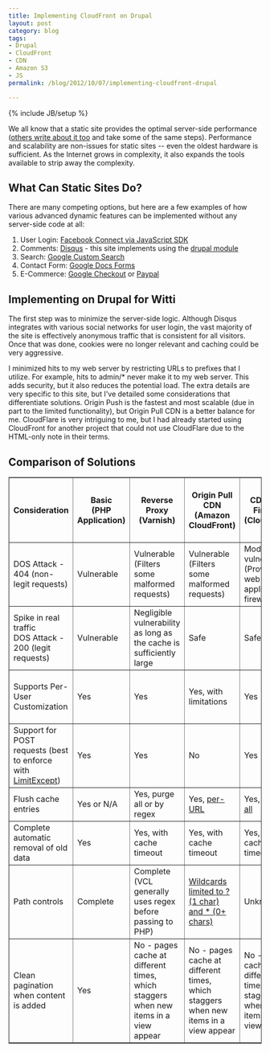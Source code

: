 ```yaml
---
title: Implementing CloudFront on Drupal
layout: post
category: blog
tags:
- Drupal
- CloudFront
- CDN
- Amazon S3
- JS
permalink: /blog/2012/10/07/implementing-cloudfront-drupal

---
```

{% include JB/setup %}
<div id="node-232" class="node node-blog node-promoted">
  <div class="content clearfix">
    <div class="field field-name-body field-type-text-with-summary field-label-hidden"><div class="field-items"><div class="field-item even"><p>We all know that a static site provides the optimal server-side performance (<a href="http://www.contenthere.net/2012/01/fun-with-static-publishing.html">others write about it too</a> and take some of the same steps). Performance and scalability are non-issues for static sites -- even the oldest hardware is sufficient. As the Internet grows in complexity, it also expands the tools available to strip away the complexity.</p>
<!--break-->
<h2>
	What Can Static Sites Do?</h2>
<p>There are many competing options, but here are a few examples of how various advanced dynamic features can be implemented without any server-side code at all:</p>
<ol><li>
		User Login: <a href="http://developers.facebook.com/docs/reference/javascript/">Facebook Connect via JavaScript SDK</a></li>
	<li>
		Comments: <a href="http://disqus.com">Disqus</a> - this site implements using the <a href="http://drupal.org/project/disqus">drupal module</a></li>
	<li>
		Search: <a href="http://www.google.com/cse/">Google Custom Search</a></li>
	<li>
		Contact Form: <a href="http://www.google.com/google-d-s/createforms.html">Google Docs Forms</a></li>
	<li>
		E-Commerce: <a href="https://checkout.google.com/seller/integrate.html">Google Checkout</a> or <a href="https://www.paypal.com/webapps/mpp/how-to-sell-online">Paypal</a></li>
</ol><h2>
	Implementing on Drupal for Witti</h2>
<p>The first step was to minimize the server-side logic. Although Disqus integrates with various social networks for user login, the vast majority of the site is effectively anonymous traffic that is consistent for all visitors. Once that was done, cookies were no longer relevant and caching could be very aggressive.</p>
<p>I minimized hits to my web server by restricting URLs to prefixes that I utilize. For example, hits to admin/* never make it to my web server. This adds security, but it also reduces the potential load. The extra details are very specific to this site, but I've detailed some considerations that differentiate solutions. Origin Push is the fastest and most scalable (due in part to the limited functionality), but Origin Pull CDN is a better balance for me. CloudFlare is very intriguing to me, but I had already started using CloudFront for another project that could not use CloudFlare due to the HTML-only note in their terms.</p>
<h2>
	Comparison of Solutions</h2>
<table border="1" cellpadding="1" cellspacing="0" style="width: 100%; "><thead><tr><th scope="col" style="width: 25%; ">
				Consideration</th>
			<th scope="col" style="width: 15%; ">
				Basic<br />
				(PHP Application)</th>
			<th scope="col" style="width: 15%; ">
				Reverse Proxy<br />
				(Varnish)</th>
			<th scope="col" style="width: 15%; ">
				Origin Pull CDN<br />
				(Amazon CloudFront)</th>
			<th scope="col" style="width: 15%; ">
				CDN with Firewall<br />
				(CloudFlare)</th>
			<th scope="col" style="width: 15%; ">
				Origin Push CDN<br />
				(Amazon Cloudfront + Amazon S3)</th>
		</tr></thead><tbody><tr><td>
				DOS Attack - 404 (non-legit requests)</td>
			<td>
				Vulnerable</td>
			<td>
				Vulnerable (Filters some malformed requests)</td>
			<td>
				Vulnerable (Filters some malformed requests)</td>
			<td>
				Moderately vulnerable (Provides a web application firewall)</td>
			<td>
				Safe</td>
		</tr><tr><td>
				Spike in real traffic<br />
				DOS Attack - 200 (legit requests)</td>
			<td>
				Vulnerable</td>
			<td>
				Negligible vulnerability as long as the cache is sufficiently large</td>
			<td>
				Safe</td>
			<td>
				Safe</td>
			<td>
				Safe</td>
		</tr><tr><td>
				Supports Per-User Customization</td>
			<td>
				Yes</td>
			<td>
				Yes</td>
			<td>
				Yes, with limitations</td>
			<td>
				Yes</td>
			<td>
				Limited to JS and third-party services</td>
		</tr><tr><td>
				Support for POST requests (best to enforce with <a href="http://httpd.apache.org/docs/2.2/mod/core.html#limitexcept">LimitExcept</a>)</td>
			<td>
				Yes</td>
			<td>
				Yes</td>
			<td>
				No</td>
			<td>
				Yes</td>
			<td>
				No</td>
		</tr><tr><td>
				Flush cache entries</td>
			<td>
				Yes or N/A</td>
			<td>
				Yes, purge all or by regex</td>
			<td>
				Yes, <a href="http://docs.amazonwebservices.com/AmazonCloudFront/latest/APIReference/CreateInvalidation.html">per-URL</a></td>
			<td>
				Yes, <a href="http://support.cloudflare.com/kb/what-do-the-various-cloudflare-settings-do/how-do-i-purge-my-cache">purge all</a></td>
			<td>
				Yes</td>
		</tr><tr><td>
				Complete automatic removal of old data</td>
			<td>
				Yes</td>
			<td>
				Yes, with cache timeout</td>
			<td>
				Yes, with cache timeout</td>
			<td>
				Yes, with cache timeout</td>
			<td>
				Yes, using object expiration</td>
		</tr><tr><td>
				Path controls</td>
			<td>
				Complete</td>
			<td>
				Complete (VCL generally uses regex before passing to PHP)</td>
			<td>
				<a href="http://s3.amazonaws.com/awsdocs/CF/latest/cf_dg.pdf">Wildcards limited to ? (1 char) and * (0+ chars)</a></td>
			<td>
				Unknown</td>
			<td>
				N/A - all paths must be compiled</td>
		</tr><tr><td>
				Clean pagination when content is added</td>
			<td>
				Yes</td>
			<td>
				No - pages cache at different times, which staggers when new items in a view appear</td>
			<td>
				No - pages cache at different times, which staggers when new items in a view appear</td>
			<td>
				No - pages cache at different times, which staggers when new items in a view appear</td>
			<td>
				Yes</td>
		</tr></tbody></table><p> </p>
</div></div></div>  </div>
</div>
